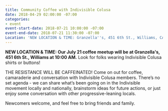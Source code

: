 ```yaml
---
title: Community Coffee with Indivisible Colusa
date: 2018-04-29 02:00:00 -07:00
categories:
- event
event-start-date: 2018-07-21 10:00:00 -07:00
event-end-date: 2018-07-21 11:30:00 -07:00
Location: 'NEW LOCATION & TIME: Granzella''s, 451 6th St., Williams, CA'
---
```


**NEW LOCATION & TIME: Our July 21 coffee meetup will be at Granzella's, 451 6th St., Williams at 10:00 AM.** Look for folks wearing Indivisible Colusa shirts or buttons! 

THE RESISTANCE WILL BE CAFFEINATED! Come on out for coffee, camaraderie and conversation with Indivisible Colusa members. There’s no set agenda - we can share what’s been going on in the Indivisible movement locally and nationally, brainstorm ideas for future actions, or just enjoy some conversation with other progressive-leaning locals.

Newcomers welcome, and feel free to bring friends and family.